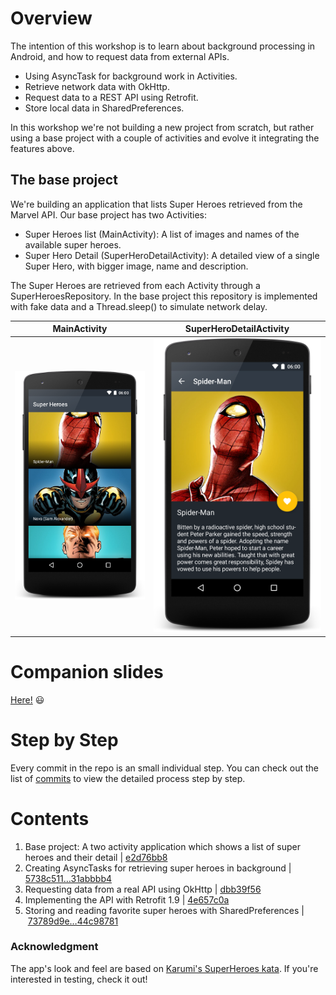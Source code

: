 # Overview
The intention of this workshop is to learn about background processing in Android, and how to request data from external APIs. 

- Using AsyncTask for background work in Activities.
- Retrieve network data with OkHttp.
- Request data to a REST API using Retrofit.
- Store local data in SharedPreferences.

In this workshop we're not building a new project from scratch, but rather using a base project with a couple of activities and evolve it integrating the features above.

## The base project
We're building an application that lists Super Heroes retrieved from the Marvel API. Our base project has two Activities: 

- Super Heroes list (MainActivity): A list of images and names of the available super heroes.
- Super Hero Detail (SuperHeroDetailActivity): A detailed view of a single Super Hero, with bigger image, name and description.

The Super Heroes are retrieved from each Activity through a SuperHeroesRepository. In the base project this repository is implemented with fake data and a Thread.sleep() to simulate network delay.

MainActivity                        | SuperHeroDetailActivity
:----------------------------------:|:------------------------------:
![](art/MainActivityScreenshot.png) | ![](art/SuperHeroDetailActivityScreenshot.png)


# Companion slides
[Here!](slides/workshop4.pdf) 😃

# Step by Step
Every commit in the repo is an small individual step. You can check out the list of [commits](https://github.com/schibsted-android-training/workshop-4/commits/finished) to view the detailed process step by step.

# Contents
1. Base project: A two activity application which shows a list of super heroes and their detail | [e2d76bb8](https://github.com/schibsted-android-training/workshop-4/commit/e2d76bb882311b2c1524ca38553738a249e1a0a3)
2. Creating AsyncTasks for retrieving super heroes in background | [5738c511…31abbbb4](https://github.com/schibsted-android-training/workshop-4/compare/7fce09265c512f67c2b1769eebf0bd70249ce9da...31abbbb44d14fd0673b22cdd11ef94ae2fc8b469)
3. Requesting data from a real API using OkHttp | [dbb39f56](https://github.com/schibsted-android-training/workshop-4/commit/dbb39f5647b47a68bd5fd0216ebbab37238bb7d4)
4. Implementing the API with Retrofit 1.9 | [4e657c0a](https://github.com/schibsted-android-training/workshop-4/commit/4e657c0a57ca012f5a741cb4f3b7af8134d97347)
5. Storing and reading favorite super heroes with SharedPreferences | [73789d9e…44c98781](https://github.com/schibsted-android-training/workshop-4/compare/4e657c0a57ca012f5a741cb4f3b7af8134d97347...44c98781f21f349f4106f3fd498c9f3b950f0b98)


### Acknowledgment
The app's look and feel are based on [Karumi's SuperHeroes kata](https://github.com/Karumi/KataSuperHeroesAndroid). If you're interested in testing, check it out!
